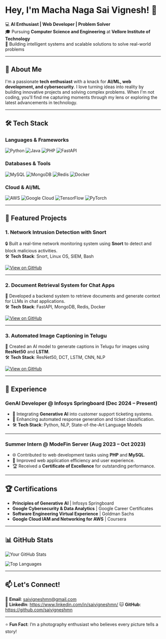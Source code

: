 # Hey, I'm Macha Naga Sai Vignesh! 👋

💻 **AI Enthusiast | Web Developer | Problem Solver**  
🎓 Pursuing **Computer Science and Engineering** at **Vellore Institute of Technology**  
🚀 Building intelligent systems and scalable solutions to solve real-world problems  

---

## 🌟 **About Me**

I'm a passionate **tech enthusiast** with a knack for **AI/ML, web development, and cybersecurity**. I love turning ideas into reality by building innovative projects and solving complex problems. When I'm not coding, you'll find me capturing moments through my lens or exploring the latest advancements in technology.

---

## 🛠️ **Tech Stack**

### **Languages & Frameworks**
![Python](https://img.shields.io/badge/Python-3776AB?style=for-the-badge&logo=python&logoColor=white)
![Java](https://img.shields.io/badge/Java-ED8B00?style=for-the-badge&logo=openjdk&logoColor=white)
![PHP](https://img.shields.io/badge/PHP-777BB4?style=for-the-badge&logo=php&logoColor=white)
![FastAPI](https://img.shields.io/badge/FastAPI-009688?style=for-the-badge&logo=fastapi&logoColor=white)

### **Databases & Tools**
![MySQL](https://img.shields.io/badge/MySQL-4479A1?style=for-the-badge&logo=mysql&logoColor=white)
![MongoDB](https://img.shields.io/badge/MongoDB-47A248?style=for-the-badge&logo=mongodb&logoColor=white)
![Redis](https://img.shields.io/badge/Redis-DC382D?style=for-the-badge&logo=redis&logoColor=white)
![Docker](https://img.shields.io/badge/Docker-2496ED?style=for-the-badge&logo=docker&logoColor=white)

### **Cloud & AI/ML**
![AWS](https://img.shields.io/badge/AWS-232F3E?style=for-the-badge&logo=amazon-aws&logoColor=white)
![Google Cloud](https://img.shields.io/badge/Google_Cloud-4285F4?style=for-the-badge&logo=google-cloud&logoColor=white)
![TensorFlow](https://img.shields.io/badge/TensorFlow-FF6F00?style=for-the-badge&logo=tensorflow&logoColor=white)
![PyTorch](https://img.shields.io/badge/PyTorch-EE4C2C?style=for-the-badge&logo=pytorch&logoColor=white)

---

## 🚀 **Featured Projects**

### **1. Network Intrusion Detection with Snort**
🔒 Built a real-time network monitoring system using **Snort** to detect and block malicious activities.  
🛠️ **Tech Stack**: Snort, Linux OS, SIEM, Bash  

[![View on GitHub](https://img.shields.io/badge/View_on_GitHub-181717?style=for-the-badge&logo=github&logoColor=white)](https://github.com/yourusername/project-repo)

---

### **2. Document Retrieval System for Chat Apps**
📂 Developed a backend system to retrieve documents and generate context for LLMs in chat applications.  
🛠️ **Tech Stack**: FastAPI, MongoDB, Redis, Docker  

[![View on GitHub](https://img.shields.io/badge/View_on_GitHub-181717?style=for-the-badge&logo=github&logoColor=white)](https://github.com/yourusername/project-repo)

---

### **3. Automated Image Captioning in Telugu**
📸 Created an AI model to generate captions in Telugu for images using **ResNet50** and **LSTM**.  
🛠️ **Tech Stack**: ResNet50, DCT, LSTM, CNN, NLP  

[![View on GitHub](https://img.shields.io/badge/View_on_GitHub-181717?style=for-the-badge&logo=github&logoColor=white)](https://github.com/yourusername/project-repo)

---

## 💼 **Experience**

### **GenAI Developer @ Infosys Springboard** (Dec 2024 – Present)
- 🧠 Integrating **Generative AI** into customer support ticketing systems.
- 🤖 Enhancing automated response generation and ticket classification.
- 🛠️ **Tech Stack**: Python, NLP, State-of-the-Art Language Models

---

### **Summer Intern @ ModeFin Server** (Aug 2023 – Oct 2023)
- 🌐 Contributed to web development tasks using **PHP** and **MySQL**.
- 🚀 Improved web application efficiency and user experience.
- 🏆 Received a **Certificate of Excellence** for outstanding performance.

---


## 🏆 **Certifications**

- **Principles of Generative AI** | Infosys Springboard  
- **Google Cybersecurity & Data Analytics** | Google Career Certificates  
- **Software Engineering Virtual Experience** | Goldman Sachs  
- **Google Cloud IAM and Networking for AWS** | Coursera  

---

## 📊 **GitHub Stats**

![Your GitHub Stats](https://github-readme-stats.vercel.app/api?username=yourusername&show_icons=true&theme=radical)

![Top Languages](https://github-readme-stats.vercel.app/api/top-langs/?username=yourusername&layout=compact&theme=radical)

---

## 📫 **Let's Connect!**

📧 **Email**: saivigneshmn@gmail.com  
🔗 **LinkedIn**: https://www.linkedin.com/in/saivigneshmn/
🐱 **GitHub**: https://github.com/saivigneshmn


---

⭐ **Fun Fact**: I’m a photography enthusiast who believes every picture tells a story!  
